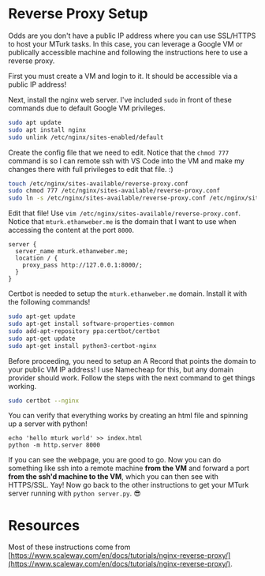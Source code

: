 # Reverse Proxy Setup

Odds are you don't have a public IP address where you can use SSL/HTTPS to host your MTurk tasks. In this case, you can leverage a Google VM or publically accessible machine and following the instructions here to use a reverse proxy.

First you must create a VM and login to it. It should be accessible via a public IP address!

Next, install the nginx web server. I've included `sudo` in front of these commands due to default Google VM privileges.

```bash
sudo apt update
sudo apt install nginx
sudo unlink /etc/nginx/sites-enabled/default
```

Create the config file that we need to edit. Notice that the `chmod 777` command is so I can remote ssh with VS Code into the VM and make my changes there with full privileges to edit that file. :)

```bash
touch /etc/nginx/sites-available/reverse-proxy.conf
sudo chmod 777 /etc/nginx/sites-available/reverse-proxy.conf
sudo ln -s /etc/nginx/sites-available/reverse-proxy.conf /etc/nginx/sites-enabled/reverse-proxy.conf
```

Edit that file! Use `vim /etc/nginx/sites-available/reverse-proxy.conf`. Notice that `mturk.ethanweber.me` is the domain that I want to use when accessing the content at the port `8000`.

```text
server {
  server_name mturk.ethanweber.me;
  location / {
    proxy_pass http://127.0.0.1:8000/;
  }
}
```

Certbot is needed to setup the `mturk.ethanweber.me` domain. Install it with the following commands!

```bash
sudo apt-get update
sudo apt-get install software-properties-common
sudo add-apt-repository ppa:certbot/certbot
sudo apt-get update
sudo apt-get install python3-certbot-nginx
```

Before proceeding, you need to setup an A Record that points the domain to your public VM IP address! I use Namecheap for this, but any domain provider should work. Follow the steps with the next command to get things working.

```bash
sudo certbot --nginx
```

You can verify that everything works by creating an html file and spinning up a server with python!

```
echo 'hello mturk world' >> index.html
python -m http.server 8000
```

If you can see the webpage, you are good to go. Now you can do something like ssh into a remote machine **from the VM** and forward a port **from the ssh'd machine to the VM**, which you can then see with HTTPS/SSL. Yay! Now go back to the other instructions to get your MTurk server running with `python server.py`. 😎


# Resources

Most of these instructions come from [https://www.scaleway.com/en/docs/tutorials/nginx-reverse-proxy/](https://www.scaleway.com/en/docs/tutorials/nginx-reverse-proxy/).